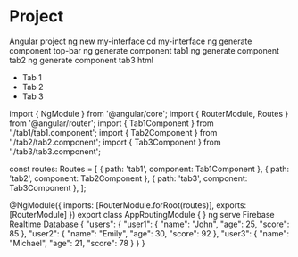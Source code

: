 # Project
Angular project
ng new my-interface
cd my-interface
ng generate component top-bar
ng generate component tab1
ng generate component tab2
ng generate component tab3
html
<nav>
  <ul>
    <li><a routerLink="/tab1">Tab 1</a></li>
    <li><a routerLink="/tab2">Tab 2</a></li>
    <li><a routerLink="/tab3">Tab 3</a></li>
  </ul>
</nav>
import { NgModule } from '@angular/core';
import { RouterModule, Routes } from '@angular/router';
import { Tab1Component } from './tab1/tab1.component';
import { Tab2Component } from './tab2/tab2.component';
import { Tab3Component } from './tab3/tab3.component';

const routes: Routes = [
  { path: 'tab1', component: Tab1Component },
  { path: 'tab2', component: Tab2Component },
  { path: 'tab3', component: Tab3Component },
];

@NgModule({
  imports: [RouterModule.forRoot(routes)],
  exports: [RouterModule]
})
export class AppRoutingModule { }
<app-top-bar></app-top-bar>
<router-outlet></router-outlet>
ng serve
Firebase Realtime Database
{
  "users": {
    "user1": {
      "name": "John",
      "age": 25,
      "score": 85
    },
    "user2": {
      "name": "Emily",
      "age": 30,
      "score": 92
    },
    "user3": {
      "name": "Michael",
      "age": 21,
      "score": 78
    }
  }
}
